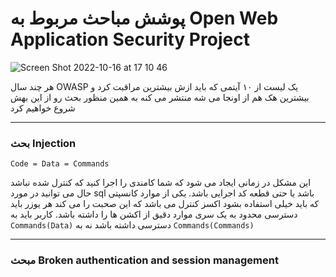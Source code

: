 # پوشش مباحث مربوط به Open Web Application Security Project


![Screen Shot 2022-10-16 at 17 10 46](https://user-images.githubusercontent.com/8413604/196038658-5cb36772-6955-432c-b4be-34e69dee86ab.png)

هر چند سال OWASP یک لیست از ۱۰ آیتمی که باید ازش بیشترین مراقبت کرد و بیشترین هک هم از اونجا می شه منتشر می کنه به همین منظور بحث رو از این بهش شروع خواهیم کرد

---
### بحث Injection
```
Code = Data = Commands
```
این مشکل در زمانی ایجاد می شود که شما کامندی را اجرا کنید که کنترل شده نباشد حال می توانید در مورد sql باشد یا حتی قطعه کد اجرایی باشد. یکی از موارد کانسپتی که باید خیلی استفاده بشود اکسز کنترل می باشد که این صحبت را می کند هر یوزر باید دسترسی محدود به یک سری موارد دقیق از اکشن ها را داشته باشد.
کاربر باید به `Commands(Data)` دسترسی داشته باشد نه به `Commands(Commands)` ‍ 

---
### مبحث Broken authentication and session management
